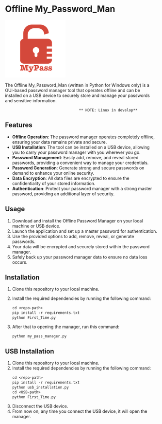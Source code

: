 # Offline My_Password_Man

![Password Manager](logo.png)

The Offline My_Password_Man (written in Python for Windows only) is a GUI-based password manager tool that operates offline and can be installed on a USB device to securely store and manage your passwords and sensitive information.

                                      ** NOTE: Linux in develop**
         
## Features

- **Offline Operation**: The password manager operates completely offline, ensuring your data remains private and secure.
- **USB Installation**: The tool can be installed on a USB device, allowing you to carry your password manager with you wherever you go.
- **Password Management**: Easily add, remove, and reveal stored passwords, providing a convenient way to manage your credentials.
- **Password Generation**: Generate strong and secure passwords on demand to enhance your online security.
- **Data Encryption**: All data files are encrypted to ensure the confidentiality of your stored information.
- **Authentication**: Protect your password manager with a strong master password, providing an additional layer of security.



## Usage

1. Download and install the Offline Password Manager on your local machine or USB device.
2. Launch the application and set up a master password for authentication.
3. Use the provided options to add, remove, reveal, or generate passwords.
4. Your data will be encrypted and securely stored within the password manager.
5. Safely back up your password manager data to ensure no data loss occurs.

## Installation

1. Clone this repository to your local machine.
2. Install the required dependencies by running the following command:

   ```shell
   cd <repo-path>
   pip install -r requirements.txt
   python First_Time.py
3) After that to opening the manager, run this command:

   ```shell
   python my_pass_manager.py
   
## USB Installation 
1. Clone this repository to your local machine.
2. Install the required dependencies by running the following command:
   ```shell
   cd <repo-path>
   pip install -r requirements.txt
   python usb_installation.py
   cd <USB-path>
   python First_Time.py
3. Disconnect the USB device.
4. From now on, any time you connect the USB device, it will open the manager.
